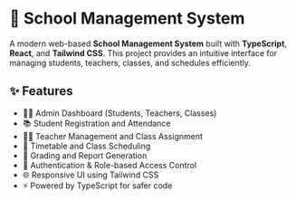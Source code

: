 # 🏫 School Management System

A modern web-based **School Management System** built with **TypeScript**, **React**, and **Tailwind CSS**. This project provides an intuitive interface for managing students, teachers, classes, and schedules efficiently.

## ✨ Features

- 👩‍🏫 Admin Dashboard (Students, Teachers, Classes)
- 📚 Student Registration and Attendance
- 🧑‍🏫 Teacher Management and Class Assignment
- 📅 Timetable and Class Scheduling
- 📝 Grading and Report Generation
- 🔐 Authentication & Role-based Access Control
- 🌐 Responsive UI using Tailwind CSS
- ⚡ Powered by TypeScript for safer code

